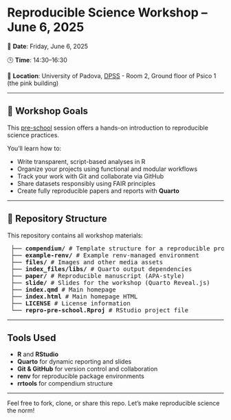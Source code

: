 # Reproducible Science Workshop – June 6, 2025

📅 **Date**: Friday, June 6, 2025  

🕒 **Time**: 14:30–16:30  

📍 **Location**: University of Padova, [DPSS](https://g.co/kgs/Q6fpK3w) - Room 2, Ground floor of Psico 1 (the pink building) 

---
## 🎯 Workshop Goals

This [pre-school](https://psicostat.github.io/replicability-psy-unipd-phd/) session offers a hands-on introduction to reproducible science practices.

You’ll learn how to:
- Write transparent, script-based analyses in R
- Organize your projects using functional and modular workflows
- Track your work with Git and collaborate via GitHub
- Share datasets responsibly using FAIR principles
- Create fully reproducible papers and reports with **Quarto**

---

## 📁 Repository Structure

This repository contains all workshop materials:
<pre> ├── <b>compendium/</b> # Template structure for a reproducible project 
 ├── <b>example-renv/</b> # Example renv-managed environment 
 ├── <b>files/</b> # Images and other media assets 
 ├── <b>index_files/libs/</b> # Quarto output dependencies
 ├── <b>paper/</b> # Reproducible manuscript (APA-style) 
 ├── <b>slide/</b> # Slides for the workshop (Quarto Reveal.js) 
 ├── <b>index.qmd</b> # Main homepage
 ├── <b>index.html</b> # Main homepage HTML  
 ├── <b>LICENSE</b> # License information 
 └── <b>repro-pre-school.Rproj</b> # RStudio project file </pre>


---

## Tools Used

- **R** and **RStudio**
- **Quarto** for dynamic reporting and slides
- **Git & GitHub** for version control and collaboration
- **renv** for reproducible package environments
- **rrtools** for compendium structure

---

Feel free to fork, clone, or share this repo. Let’s make reproducible science the norm!

